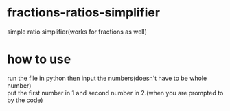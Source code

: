 # fractions-ratios-simplifier
simple ratio simplifier(works for fractions as well)
# how to use 
run the file in python then input the numbers(doesn't have to be whole number)  
put the first number in 1 and second number in 2.(when you are prompted to by the code)
